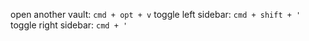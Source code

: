 
open another vault: `cmd + opt + v`
toggle left sidebar: `cmd + shift + '`
toggle right sidebar: `cmd + '`